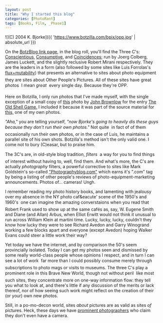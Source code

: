 ```yaml
---
layout: post
title: "Why I started this blog"
categories: [PhotoRant]
tags: [Books, Film, _Phase1]
---
```



![(C) 2004 K. Bjorke]({{ 'https://www.botzilla.com/bpix/opp.jpg' | absolute_url }})


On the <a href="/blog/archives.html">BotzBlog link page,</a> in the blog roll, you'll find the Three C's: <a href="http://www.jmcolberg.com/weblog/" target="_blank">Conscientious,</a> <a href="http://consumptive.org/weblog/blog.html" target="_blank">Consumptive,</a> and <a href="http://coincidences.typepad.com/" target="_blank">Coincidences;</a> run by Joerg Colberg, James Luckett, and the slightly reclusive Robert Mirani respectively. They are the leaders in a form (also followed by some sites like Luis Forrolas's <a href="http://farrolas.typepad.com/" target="_blank">flux+mutability</a>) that presents an alternative to sites about photo equipment &#151; they are sites about Other People's Pictures. All of these sites have great photos &#151; I mean <i>great</i> &#151; every single day. Because they're OPP.

<!--more-->
Here on Botzilla, I only run photos that I've made myself, with the single exception of a small copy of <a href="http://www.pinkheadedbug.com/misc/shell-original.jpg" target="_blank">this</a> photo by <a href="http://www.johnbrownlow.com/" target="_blank">John Brownlow</a> for the entry <a href="/blog/archives/000191.html">The Old Shell Game.</a> I included it because it was part of the source material for <a href="/journal/IMG_8184.html">this,</a> one of my own photos.

<i>"Aha,"</i> you are telling yourself, <i>"now Bjorke's going to heavily dis these guys because they don't run their own photos."</i> Not quite &#151; in fact of of them occasionally run their own photos, or in the case of Luis, he maintains a parallel site of his own shots. Botzilla's method isn't the only valid one. I come not to bury (C)easar, but to praise him.

The 3C's are, in old-style blog tradition, <i>filters</i> &#151; a way for you to find things of interest without having to, well, find them. And what's more, the C's are actually <i>photography</i> filters, a powerful corrective to sites like Mark Goldstein's so-called <a href="https://www.botzilla.com/photo/journal/IMG_8184.html" target="_blank">"Photographyblog.com"</a> which earns it's ".com" tag by being a listing of other people's reviews of photo-equipment-marketing announcements. Photos of... cameras! Ungh.

I remember reading my photo history books, and lamenting with jealousy over my absence in the NY photo caf&eacute' scene of the 1950's and 1960's &#151; one can imagine the amazing converstaions when you read that Robert Frank used to show up at the same caf&eacute;s as, say, W. Eugene Smith and Diane (and Allan) Arbus, when Elliot Erwitt would not think it unusual to run across William Klein at martini time. Lucky, lucky, lucky, couldn't they know how lucky they were to see Richard Avedon and Garry Winogrand working a few blocks apart and everyone (except Avedon) hoping Walker Evans could steer a little work their way?

Yet today we have the internet, and by comparison the 50's seem provincially isolated. Today I can get my photos seen and dismissed by some really world-class people whose opinions I respect, and in turn I can see a lot of work &#151; far more than I could possibly consume merely through subscriptions to photo mags or visits to museums. The three C's play a prominent role in this Brave New World, though not without peril &#151; like most such sites, they concentrate more on one-way information flow: they tell you what to look at, and there's little if any discussion of the merits or lack thereof, nor of how seeing such work might reflect on the creation of their (or your) own new photos.

Still, in a po-mo-decon world, sites <i>about</i> pictures are as valid as sites <i>of</i> pictures. Heck, these days we have <a href="http://www.jmcolberg.com/weblog/archives/000057.html" target="_blank">prominent photographers</a> who claim they don't even have a camera.
